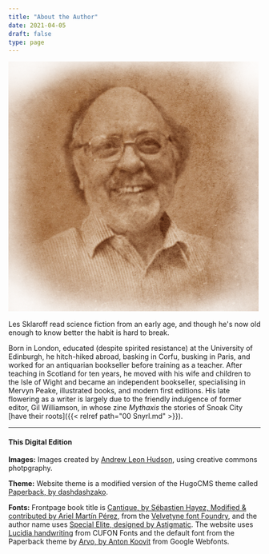 ```yaml
---
title: "About the Author"
date: 2021-04-05
draft: false
type: page
---
```


![Les with feathers](img/Les-with-feathers.png)

Les Sklaroff read science fiction from an early age, and though he's now old enough to know better the habit is hard to break.

Born in London, educated (despite spirited resistance) at the University of Edinburgh, he hitch-hiked abroad, basking in Corfu, busking in Paris, and worked for an antiquarian bookseller before training as a teacher. After teaching in Scotland for ten years, he moved with his wife and children to the Isle of Wight and became an independent bookseller, specialising in Mervyn Peake, illustrated books, and modern first editions. His late flowering as a writer is largely due to the friendly indulgence of former editor, Gil Williamson, in whose zine *Mythaxis* the stories of Snoak City [have their roots]({{< relref path="00 Snyrl.md" >}}).


---

#### This Digital Edition

**Images:** Images created by [Andrew Leon Hudson](https://andrewleonhudson.wordpress.com/), using creative commons photpgraphy.

**Theme:** Website theme is a modified version of the HugoCMS theme called [Paperback, by dashdashzako](https://themes.gohugo.io/paperback/).

**Fonts:** Frontpage book title is [Cantique, by Sébastien Hayez, Modified & contributed by Ariel Martín Pérez](https://velvetyne.fr/fonts/cantique/), from the [Velvetyne font Foundry](https://velvetyne.fr/), and the author name uses [Special Elite, designed by Astigmatic](https://fonts.google.com/specimen/Special+Elite). The website uses [Lucidia handwriting](https://www.cufonfonts.com/font/lucida-handwriting-std) from CUFON Fonts and the default font from the Paperback theme by [Arvo, by Anton Koovit](https://fonts.google.com/specimen/Arvo) from Google Webfonts.
